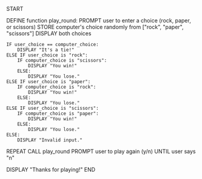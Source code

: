 START

DEFINE function play_round:
    PROMPT user to enter a choice (rock, paper, or scissors)
    STORE computer's choice randomly from ["rock", "paper", "scissors"]
    DISPLAY both choices

    IF user_choice == computer_choice:
        DISPLAY "It's a tie!"
    ELSE IF user_choice is "rock":
        IF computer_choice is "scissors":
            DISPLAY "You win!"
        ELSE:
            DISPLAY "You lose."
    ELSE IF user_choice is "paper":
        IF computer_choice is "rock":
            DISPLAY "You win!"
        ELSE:
            DISPLAY "You lose."
    ELSE IF user_choice is "scissors":
        IF computer_choice is "paper":
            DISPLAY "You win!"
        ELSE:
            DISPLAY "You lose."
    ELSE:
        DISPLAY "Invalid input."

REPEAT
    CALL play_round
    PROMPT user to play again (y/n)
UNTIL user says "n"

DISPLAY "Thanks for playing!"
END
